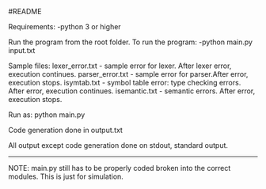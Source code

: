 #README

Requirements:
	-python 3 or higher

Run the program from the root folder. To run the program:
	-python main.py input.txt

Sample files:
	lexer_error.txt - sample error for lexer. After lexer error, execution continues.
	parser_error.txt - sample error for parser.After error, execution stops.
	isymtab.txt - symbol table error: type checking errors. After error, execution continues.
	isemantic.txt - semantic errors. After error, execution stops.

Run as:
	python main.py <sample file>

Code generation done in output.txt

All output except code generation done on stdout, standard output.



---
NOTE: main.py still has to be properly coded broken into the correct modules.
This is just for simulation.
